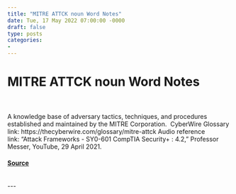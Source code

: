 ```yaml
---
title: "MITRE ATTCK noun Word Notes"
date: Tue, 17 May 2022 07:00:00 -0000
draft: false
type: posts
categories: 
- 
---
```

# MITRE ATTCK noun Word Notes

<br/>

<br/>
A knowledge base of adversary tactics, techniques, and procedures established and maintained by the MITRE Corporation.  CyberWire Glossary link: https://thecyberwire.com/glossary/mitre-attck Audio reference link: “Attack Frameworks - SY0-601 CompTIA Security+ : 4.2,” Professor Messer, YouTube, 29 April 2021.

#### [Source](https://thecyberwire.com/podcasts/word-notes/99/notes)

<br/>
---

